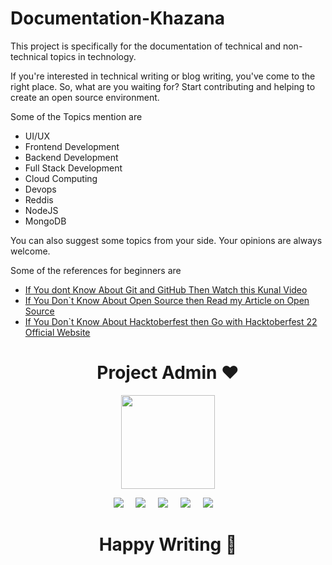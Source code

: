 # Documentation-Khazana
This project is specifically for the documentation of technical and non-technical topics in technology.

If you're interested in technical writing or blog writing, you've come to the right place. So, what are you waiting for? Start contributing and helping to create an open source environment. 

Some of the Topics mention are

- UI/UX
- Frontend Development
- Backend Development
- Full Stack Development
- Cloud Computing
- Devops
- Reddis
- NodeJS
- MongoDB

You can also suggest some topics from your side. Your opinions are always welcome.

Some of the references for beginners are

- [If You dont Know About Git and GitHub Then Watch this Kunal Video](https://youtu.be/apGV9Kg7ics)
- [If You Don`t Know About Open Source then Read my Article on Open Source](https://ayush7614.hashnode.dev/how-to-start-with-open-source)
- [If You Don`t Know About Hacktoberfest then Go with Hacktoberfest 22 Official Website](https://hacktoberfest.com/)


<h1 align=center> Project Admin ❤️ </h1>
<p align="center">
  <a href="https://github.com/Ayush7614"><img src="https://avatars.githubusercontent.com/u/67006255?s=400&u=c0e16c3bba31328a028cfcca4b1fa7599509f905&v=4" width=150px height=150px /></a>

<p align="center">
  <a target="_blank"href="https://www.linkedin.com/in/ayush-kumar-%F0%9F%87%AE%F0%9F%87%B3-984443191/"><img src="https://img.shields.io/badge/linkedin-%230077B5.svg?&style=for-the-badge&logo=linkedin&logoColor=white" /></a>&nbsp;&nbsp;&nbsp;&nbsp;
  <a target="_blank"href="https://twitter.com/AyushKu38757918"><img src="https://img.shields.io/badge/twitter-%231DA1F2.svg?&style=for-the-badge&logo=twitter&logoColor=white" /></a>&nbsp;&nbsp;&nbsp;&nbsp;
  <a href="mailto:ayushknj3@gmail.com?subject=Hello%20Harsh,%20From%20Github"><img src="https://img.shields.io/badge/gmail-%23D14836.svg?&style=for-the-badge&logo=gmail&logoColor=white" /></a>&nbsp;&nbsp;&nbsp;&nbsp;
  <a href="https://www.instagram.com/ayush_msdian/"><img src="https://img.shields.io/badge/instagram-%23D14836.svg?&style=for-the-badge&logo=instagram&logoColor=pink" /></a>&nbsp;&nbsp;&nbsp;&nbsp;
  <a href="https://Ayush7614.hashnode.dev/"><img src="https://img.shields.io/badge/hashnode-%27D1203.svg?&style=for-the-badge&logo=hashnode&logoColor=blue" /></a>&nbsp;&nbsp;&nbsp;&nbsp;
</p>

<h1 align=center>Happy Writing 👨‍ </h1>
